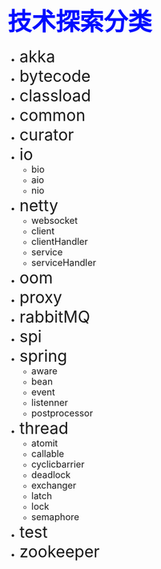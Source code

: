 # <font color="#000fff" size=9 >技术探索分类</font>


- <font size=6> akka </font>
- <font size=6> bytecode </font>
- <font size=6> classload </font>
- <font size=6> common </font>
- <font size=6> curator </font>
- <font size=6> io </font>
    * <font size=4>bio </font>
    * <font size=4>aio </font>
    * <font size=4>nio </font>
- <font size=6> netty </font>
   * <font size=4>websocket </font>
   * <font size=4>client </font>
   * <font size=4>clientHandler </font>
   * <font size=4>service </font>
   * <font size=4>serviceHandler </font>
- <font size=6> oom </font>
- <font size=6> proxy </font>
- <font size=6> rabbitMQ </font>
- <font size=6> spi </font>
- <font size=6> spring </font>
    * <font size=4>aware </font>
    * <font size=4>bean </font>
    * <font size=4>event </font>
    * <font size=4>listenner </font>
    * <font size=4>postprocessor </font>
- <font size=6> thread </font>
    * <font size=4>atomit </font>
    * <font size=4>callable </font>
    * <font size=4>cyclicbarrier </font>
    * <font size=4>deadlock </font>
    * <font size=4>exchanger </font>
    * <font size=4>latch </font>
    * <font size=4>lock </font>
    * <font size=4>semaphore </font>
- <font size=6> test </font>
- <font size=6> zookeeper </font>

